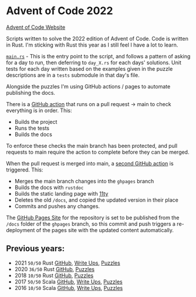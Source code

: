 # Advent of Code 2022

[Advent of Code Website](https://adventofcode.com/)

Scripts written to solve the 2022 edition of Advent of Code. Code is written in Rust. I'm sticking with Rust this year
as I still feel I have a lot to learn.

[`main.rs`](./src/main.rs) - This is the entry point to the
script, and follows a pattern of asking for a day to run, then deferring to
`day_X.rs` for each days' solutions. Unit tests for each day written based on the examples given in the puzzle
descriptions are in a `tests` submodule in that day's file.

Alongside the puzzles I'm using GitHub actions / pages to automate publishing the docs.

There is a [GitHub action](./.github/workflows/check-build.yml) that runs on a pull request -> main to check everything is in
order. This:

- Builds the project
- Runs the tests
- Builds the docs

To enforce these checks the main branch has been protected, and pull requests to main require the action to complete
before they can be merged.

When the pull request is merged into main, a [second GitHub action](./.github/workflows/rust-docs.yml) is triggered.
This:

- Merges the main branch changes into the `ghpages` branch
- Builds the docs with `rustdoc`
- Builds the static landing page with [11ty](https://www.11ty.dev/)
- Deletes the old `/docs`, and copied the updated version in their place
- Commits and pushes any changes.

The [GitHub Pages Site](https://kamioftea.github.io/advent-of-code-2022) for the repository is set
to be published from the `/docs` folder of the `ghpages` branch, so this commit and push triggers a re-deployment of the 
pages site with the updated content automatically.

## Previous years:

- 2021 `50/50` Rust [GitHub](https://github.com/kamioftea/advent-of-code-2021),
  [Write Ups](https://kamioftea.github.io/advent-of-code-2021/),
  [Puzzles](https://adventofcode.com/2021)
- 2020 `36/50` Rust [GitHub](https://github.com/kamioftea/advent-of-code-2020),
  [Puzzles](https://adventofcode.com/2020)
- 2018 `10/50` Rust [GitHub](https://github.com/kamioftea/advent-of-code-2018),
  [Puzzles](https://adventofcode.com/2018)
- 2017 `50/50` Scala [GitHub](https://github.com/kamioftea/advent-of-code-2017),
  [Write Ups](https://blog.goblinoid.co.uk/tag/advent-of-code-2017/),
  [Puzzles](https://adventofcode.com/2017)
- 2016 `10/50` Scala [GitHub](https://github.com/kamioftea/advent-of-code-2016),
  [Write Ups](https://kamioftea.github.io/advent-of-code-2016/),
  [Puzzles](https://adventofcode.com/2016)
  
